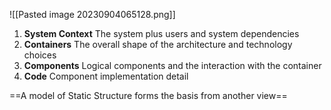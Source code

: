 ![[Pasted image 20230904065128.png]]

1. **System Context**
The system plus users and system dependencies
2. **Containers**
The overall shape of the architecture and technology choices 
3. **Components**
Logical components and the interaction with the container
4. **Code**
Component implementation detail

==A model of Static Structure forms the basis from another view==



